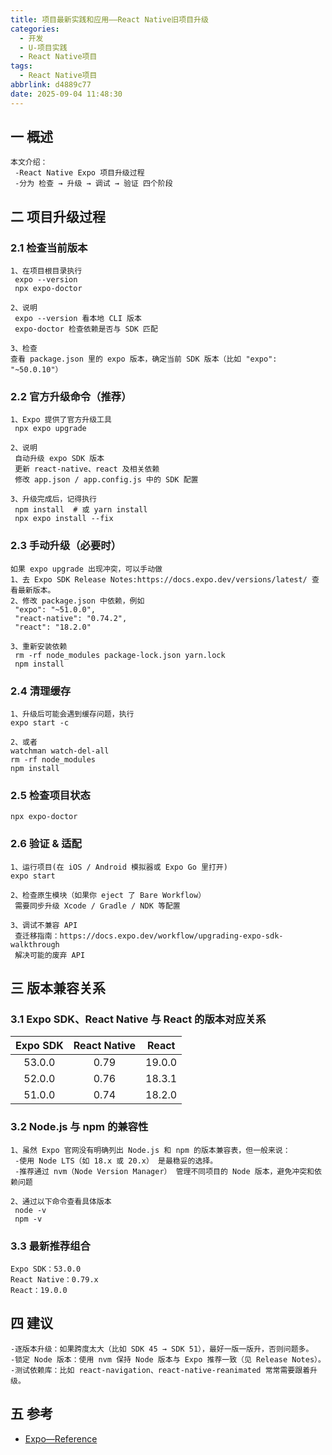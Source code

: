```yaml
---
title: 项目最新实践和应用——React Native旧项目升级
categories:
  - 开发
  - U-项目实践
  - React Native项目
tags:
  - React Native项目
abbrlink: d4889c77
date: 2025-09-04 11:48:30
---
```

## 一 概述

```
本文介绍：
 -React Native Expo 项目升级过程
 -分为 检查 → 升级 → 调试 → 验证 四个阶段
```

<!--more-->

## 二 项目升级过程

### 2.1 检查当前版本

```
1、在项目根目录执行
 expo --version
 npx expo-doctor

2、说明
 expo --version 看本地 CLI 版本
 expo-doctor 检查依赖是否与 SDK 匹配
 
3、检查
查看 package.json 里的 expo 版本，确定当前 SDK 版本（比如 "expo": "~50.0.10"）
```

### 2.2 官方升级命令（推荐）

```
1、Expo 提供了官方升级工具
 npx expo upgrade

2、说明
 自动升级 expo SDK 版本
 更新 react-native、react 及相关依赖
 修改 app.json / app.config.js 中的 SDK 配置
 
3、升级完成后，记得执行
 npm install  # 或 yarn install
 npx expo install --fix
```

### 2.3 手动升级（必要时）

```
如果 expo upgrade 出现冲突，可以手动做
1、去 Expo SDK Release Notes:https://docs.expo.dev/versions/latest/ 查看最新版本。
2、修改 package.json 中依赖，例如
 "expo": "~51.0.0",
 "react-native": "0.74.2",
 "react": "18.2.0"

3、重新安装依赖
 rm -rf node_modules package-lock.json yarn.lock
 npm install
```

### 2.4 清理缓存

```
1、升级后可能会遇到缓存问题，执行
expo start -c

2、或者
watchman watch-del-all
rm -rf node_modules
npm install
```

### 2.5 检查项目状态

```
npx expo-doctor
```

### 2.6 验证 & 适配

```
1、运行项目(在 iOS / Android 模拟器或 Expo Go 里打开)
expo start

2、检查原生模块（如果你 eject 了 Bare Workflow）
 需要同步升级 Xcode / Gradle / NDK 等配置
 
3、调试不兼容 API 
 查迁移指南：https://docs.expo.dev/workflow/upgrading-expo-sdk-walkthrough
 解决可能的废弃 API
```

## 三 版本兼容关系

### 3.1 Expo SDK、React Native 与 React 的版本对应关系

| Expo SDK | React Native | React  |
| :------: | :----------: | :----: |
|  53.0.0  |     0.79     | 19.0.0 |
|  52.0.0  |     0.76     | 18.3.1 |
|  51.0.0  |     0.74     | 18.2.0 |

### 3.2  Node.js 与 npm 的兼容性

```
1、虽然 Expo 官网没有明确列出 Node.js 和 npm 的版本兼容表，但一般来说：
 -使用 Node LTS（如 18.x 或 20.x） 是最稳妥的选择。
 -推荐通过 nvm（Node Version Manager） 管理不同项目的 Node 版本，避免冲突和依赖问题
 
2、通过以下命令查看具体版本
 node -v
 npm -v
```

### 3.3 最新推荐组合

```
Expo SDK：53.0.0
React Native：0.79.x
React：19.0.0
```

## 四 建议

```
-逐版本升级：如果跨度太大（比如 SDK 45 → SDK 51），最好一版一版升，否则问题多。
-锁定 Node 版本：使用 nvm 保持 Node 版本与 Expo 推荐一致（见 Release Notes）。
-测试依赖库：比如 react-navigation、react-native-reanimated 常常需要跟着升级。
```

## 五 参考

* [Expo—Reference](https://docs.expo.dev/versions/latest)